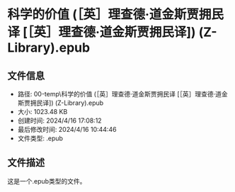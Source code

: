 ﻿# 科学的价值 (［英］理查德·道金斯贾拥民译 [［英］理查德·道金斯贾拥民译]) (Z-Library).epub

## 文件信息
- 路径: 00-temp\科学的价值 (［英］理查德·道金斯贾拥民译 [［英］理查德·道金斯贾拥民译]) (Z-Library).epub
- 大小: 1023.48 KB
- 创建时间: 2024/4/16 17:08:12
- 最后修改时间: 2024/4/16 10:44:46
- 文件类型: .epub

## 文件描述
这是一个.epub类型的文件。

